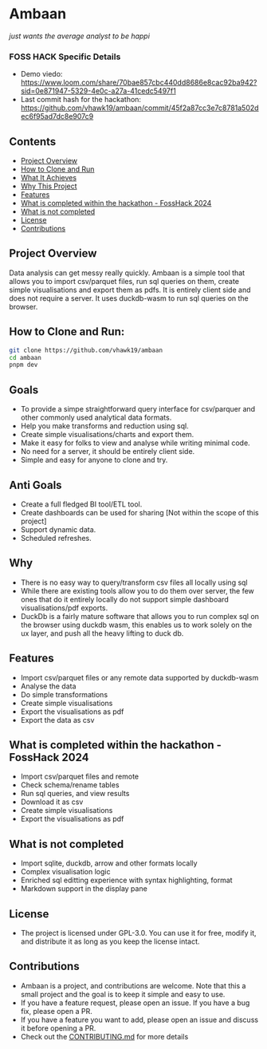 
# Ambaan
*just wants the average analyst to be happi*

### FOSS HACK Specific Details
- Demo viedo: https://www.loom.com/share/70bae857cbc440dd8686e8cac92ba942?sid=0e871947-5329-4e0c-a27a-41cedc5497f1
- Last commit hash for the hackathon: https://github.com/vhawk19/ambaan/commit/45f2a87cc3e7c8781a502dec6f95ad7dc8e907c9

## Contents
- [Project Overview](#project-overview)
- [How to Clone and Run](#how-to-clone-and-run)
- [What It Achieves](#what-it-achieves)
- [Why This Project](#why-this-project)
- [Features](#features)
- [What is completed within the hackathon - FossHack 2024](#what-is-completed-within-the-hackathon---fosshack-2024)
- [What is not completed](#what-is-not-completed)
- [License](#license)
- [Contributions](#contributions)


## Project Overview
Data analysis can get messy really quickly. Ambaan is a simple tool that allows you to import csv/parquet files, run sql queries on them, create simple visualisations and export them as pdfs. It is entirely client side and does not require a server. It uses duckdb-wasm to run sql queries on the browser.

## How to Clone and Run:
   ```bash
   git clone https://github.com/vhawk19/ambaan
   cd ambaan
   pnpm dev
   ```
## Goals
- To provide a simpe straightforward query interface for csv/parquer and other commonly used analytical data formats.
- Help you make transforms and reduction using sql.
- Create simple visualisations/charts and export them.
- Make it easy for folks to view and analyse while writing minimal code.
- No need for a server, it should be entirely client side.
- Simple and easy for anyone to clone and try.
## Anti Goals
- Create a full fledged BI tool/ETL tool.
- Create dashboards can be used for sharing [Not within the scope of this project]
- Support dynamic data.
- Scheduled refreshes.
## Why
- There is no easy way to query/transform csv files all locally using sql
- While there are existing tools allow you to do them over server, the few ones that do it entirely locally do not support simple dashboard visualisations/pdf exports.
- DuckDb is a fairly mature software that allows you to run complex sql on the browser using duckdb wasm, this enables us to work solely on the ux layer, and push all the heavy lifting to duck db.
## Features
- Import csv/parquet files or any remote data supported by duckdb-wasm
- Analyse the data
- Do simple transformations
- Create simple visualisations
- Export the visualisations as pdf
- Export the data as csv
## What is completed within the hackathon - FossHack 2024
- Import csv/parquet files and remote
- Check schema/rename tables
- Run sql queries, and view results
- Download it as csv
- Create simple visualisations
- Export the visualisations as pdf
## What is not completed
- Import sqlite, duckdb, arrow and other formats locally
- Complex visualisation logic
- Enriched sql editting experience with syntax highlighting, format
- Markdown support in the display pane
## License
- The project is licensed under GPL-3.0. You can use it for free, modify it, and distribute it as long as you keep the license intact.
## Contributions
- Ambaan is a project, and contributions are welcome. Note that this a small project and the goal is to keep it simple and easy to use. 
- If you have a feature request, please open an issue. If you have a bug fix, please open a PR.
- If you have a feature you want to add, please open an issue and discuss it before opening a PR.
- Check out the [CONTRIBUTING.md](CONTRIBUTING.md) for more details
